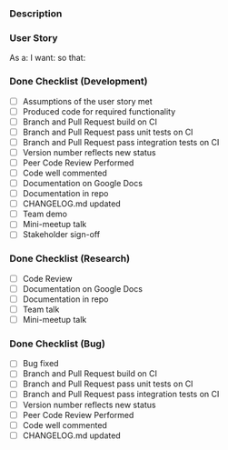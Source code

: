 ### Description

### User Story

As a:
I want:
so that:

### Done Checklist (Development)

- [ ] Assumptions of the user story met
- [ ] Produced code for required functionality
- [ ] Branch and Pull Request build on CI
- [ ] Branch and Pull Request pass unit tests on CI
- [ ] Branch and Pull Request pass integration tests on CI
- [ ] Version number reflects new status
- [ ] Peer Code Review Performed
- [ ] Code well commented
- [ ] Documentation on Google Docs
- [ ] Documentation in repo
- [ ] CHANGELOG.md updated
- [ ] Team demo
- [ ] Mini-meetup talk
- [ ] Stakeholder sign-off

### Done Checklist (Research)

- [ ] Code Review
- [ ] Documentation on Google Docs
- [ ] Documentation in repo
- [ ] Team talk
- [ ] Mini-meetup talk

### Done Checklist (Bug)

- [ ] Bug fixed
- [ ] Branch and Pull Request build on CI
- [ ] Branch and Pull Request pass unit tests on CI
- [ ] Branch and Pull Request pass integration tests on CI
- [ ] Version number reflects new status
- [ ] Peer Code Review Performed
- [ ] Code well commented
- [ ] CHANGELOG.md updated
